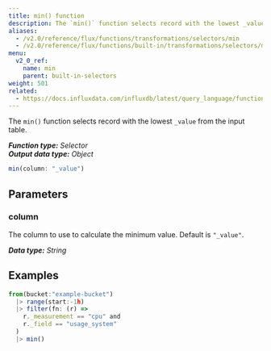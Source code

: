 ```yaml
---
title: min() function
description: The `min()` function selects record with the lowest _value from the input table.
aliases:
  - /v2.0/reference/flux/functions/transformations/selectors/min
  - /v2.0/reference/flux/functions/built-in/transformations/selectors/min/
menu:
  v2_0_ref:
    name: min
    parent: built-in-selectors
weight: 501
related:
  - https://docs.influxdata.com/influxdb/latest/query_language/functions/#min, InfluxQL – MIN()
---
```


The `min()` function selects record with the lowest `_value` from the input table.

_**Function type:** Selector_  
_**Output data type:** Object_

```js
min(column: "_value")
```

## Parameters

### column
The column to use to calculate the minimum value.
Default is `"_value"`.

_**Data type:** String_

## Examples
```js
from(bucket:"example-bucket")
  |> range(start:-1h)
  |> filter(fn: (r) =>
    r._measurement == "cpu" and
    r._field == "usage_system"
  )
  |> min()
```
